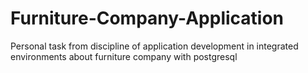 # Furniture-Company-Application
Personal task from discipline of application development in integrated environments about furniture company with postgresql
